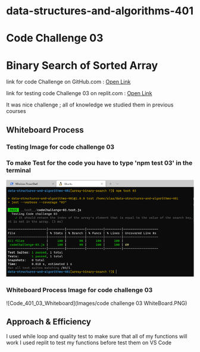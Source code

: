 # data-structures-and-algorithms-401

# Code Challenge 03

# Binary Search of Sorted Array
<!-- Description of the challenge -->

link for code Challenge on GitHub.com : [Open Link](https://github.com/AlaaN-Smadi/data-structures-and-algorithms-401) 


link for testing code Challenge 03 on replit.com : [Open Link](https://replit.com/@AlaaNSmadi/CheapDemandingIdentifier#script.js) 

It was nice challenge ;  all of knowledge we studied them in previous courses


## Whiteboard Process
<!-- Embedded whiteboard image -->
### Testing Image for code challenge 03
### To make Test for the code you have to type 'npm test 03' in the terminal 
![Code_401_03](Images/array-binary-search.PNG)

### Whiteboard Process Image for code challenge 03

![Code_401_03_Whiteboard](Images/code challenge 03 WhiteBoard.PNG)


## Approach & Efficiency
<!-- What approach did you take? Discuss Why. What is the Big O space/time for this approach? -->

I used while loop and quality test to make sure that all of my functions will work 
I used replit to test my functions before test them on VS Code

